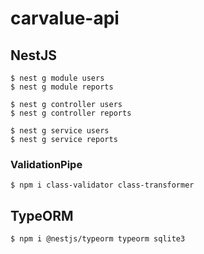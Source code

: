 # carvalue-api

## NestJS
```
$ nest g module users
$ nest g module reports

$ nest g controller users
$ nest g controller reports

$ nest g service users
$ nest g service reports
```

### ValidationPipe
```
$ npm i class-validator class-transformer
```

## TypeORM

```
$ npm i @nestjs/typeorm typeorm sqlite3
```